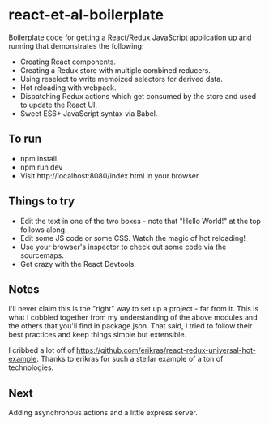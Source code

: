 # react-et-al-boilerplate

Boilerplate code for getting a React/Redux JavaScript application up and running that demonstrates the following:

- Creating React components.
- Creating a Redux store with multiple combined reducers.
- Using reselect to write memoized selectors for derived data.
- Hot reloading with webpack.
- Dispatching Redux actions which get consumed by the store and used to update the React UI.
- Sweet ES6+ JavaScript syntax via Babel.

## To run

- npm install
- npm run dev
- Visit http://localhost:8080/index.html in your browser.

## Things to try

- Edit the text in one of the two boxes - note that "Hello World!" at the top follows along.
- Edit some JS code or some CSS.  Watch the magic of hot reloading!
- Use your browser's inspector to check out some code via the sourcemaps.
- Get crazy with the React Devtools.

## Notes

I'll never claim this is the "right" way to set up a project - far from it.  This is what I cobbled together from my understanding of the above modules and the others that you'll find in package.json.  That said, I tried to follow their best practices and keep things simple but extensible.   

I cribbed a lot off of https://github.com/erikras/react-redux-universal-hot-example.  Thanks to erikras for such a stellar example of a ton of technologies.

## Next

Adding asynchronous actions and a little express server.
